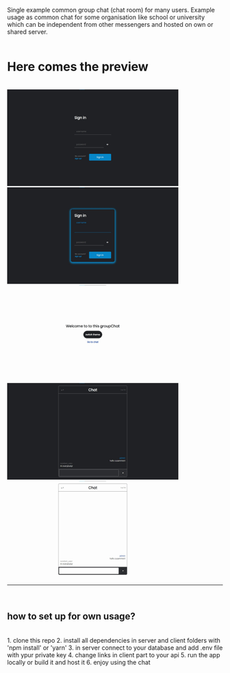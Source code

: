 Single example common group chat (chat room) for many
users. Example usage as common chat for some organisation
like school or university which can be independent from
other messengers and hosted on own or shared server.
<br/>
<br/>
<h1>Here comes the preview</h1>
<br/>
<img src="ui_preview/login.jpg" width="400px">
<br/>
<img src="ui_preview/login_active.jpg" width="400px">
<br/>
<img src="ui_preview/change_theme.jpg" width="400px">
<br/>
<img src="ui_preview/chat_dark.jpg" width="400px">
<br/>
<img src="ui_preview/chat_light.jpg" width="400px">
<br/>
<hr/>
<br/>
<h2>how to set up for own usage?</h2>
<br/>
1. clone this repo
2. install all dependencies in server and client folders with 'npm install' or 'yarn'
3. in server connect to your database and add .env file with ypur private key
4. change links in client part to your api
5. run the app locally or build it and host it
6. enjoy using the chat

